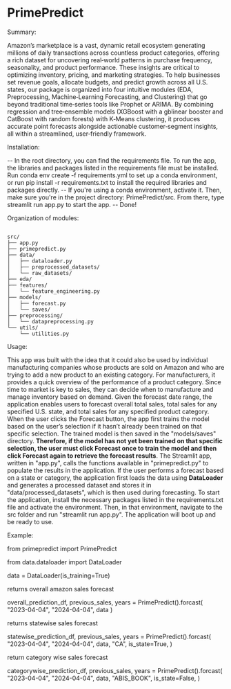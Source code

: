 # PrimePredict

Summary:

Amazon’s marketplace is a vast, dynamic retail ecosystem generating millions of daily transactions across countless product categories, offering a rich dataset for uncovering real‑world patterns in purchase frequency, seasonality, and product performance. These insights are critical to optimizing inventory, pricing, and marketing strategies. To help businesses set revenue goals, allocate budgets, and predict growth across all U.S. states, our package is organized into four intuitive modules (EDA, Preprocessing, Machine‑Learning Forecasting, and Clustering) that go beyond traditional time‑series tools like Prophet or ARIMA. By combining regression and tree‑ensemble models (XGBoost with a gblinear booster and CatBoost with random forests) with K‑Means clustering, it produces accurate point forecasts alongside actionable customer‑segment insights, all within a streamlined, user‑friendly framework.


Installation:

-- In the root directory, you can find the requirements file. To run the app, the libraries and packages listed in the requirements file must be installed.
Run conda env create -f requirements.yml to set up a conda environment, or
run pip install -r requirements.txt to install the required libraries and packages directly.
-- If you're using a conda environment, activate it. Then, make sure you're in the project directory: PrimePredict/src.
From there, type streamlit run app.py to start the app.
-- Done!

Organization of modules:

<pre><code>
src/
├── app.py
├── primepredict.py
├── data/
│   ├── dataloader.py
│   ├── preprocessed_datasets/
│   └── raw_datasets/
├── eda/
├── features/
│   └── feature_engineering.py
├── models/
│   ├── forecast.py
│   └── saves/
├── preprocessing/
│   └── datapreprocessing.py
└── utils/
    └── utilities.py
</code></pre>


Usage:

This app was built with the idea that it could also be used by individual manufacturing companies whose products are sold on Amazon and who are trying to add a new product to an existing category. For manufacturers, it provides a quick overview of the performance of a product category. Since time to market is key to sales, they can decide when to manufacture and manage inventory based on demand. Given the forecast date range, the application enables users to forecast overall total sales, total sales for any specified U.S. state, and total sales for any specified product category. When the user clicks the Forecast button, the app first trains the model based on the user’s selection if it hasn’t already been trained on that specific selection. The trained model is then saved in the "models/saves" directory. **Therefore, if the model has not yet been trained on that specific selection, the user must click Forecast once to train the model and then click Forecast again to retrieve the forecast results**. The Streamlit app, written in "app.py", calls the functions available in "primepredict.py" to populate the results in the application. If the user performs a forecast based on a state or category, the application first loads the data using **DataLoader** and generates a processed dataset and stores it in "data/processed_datasets", which is then used during forecasting. To start the application, install the necessary packages listed in the requirements.txt file and activate the environment. Then, in that environment, navigate to the src folder and run "streamlit run app.py". The application will boot up and be ready to use.

Example:

from primepredict import PrimePredict

from data.dataloader import DataLoader

data = DataLoader(is_training=True)

returns overall amazon sales forecast

overall_prediction_df, previous_sales, years = PrimePredict().forcast(
        "2023-04-04", "2024-04-04", data
    )

returns statewise sales forecast

statewise_prediction_df, previous_sales, years = PrimePredict().forcast(
        "2023-04-04",
        "2024-04-04",
        data,
        "CA",
        is_state=True,
    )

return category wise sales forecast

categorywise_prediction_df, previous_sales, years = PrimePredict().forcast(
        "2023-04-04",
        "2024-04-04",
        data,
        "ABIS_BOOK",
        is_state=False,
    )
